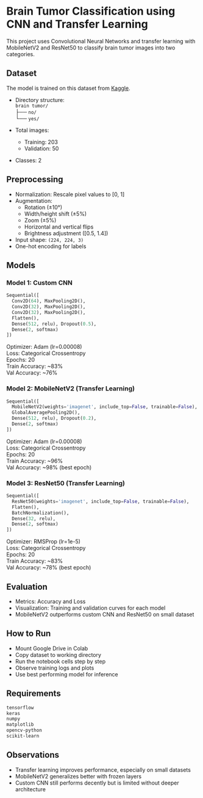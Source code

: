 # Brain Tumor Classification using CNN and Transfer Learning

This project uses Convolutional Neural Networks and transfer learning with MobileNetV2 and ResNet50 to classify brain tumor images into two categories.

## Dataset
The model is trained on this dataset from [Kaggle](https://www.kaggle.com/datasets/navoneel/brain-mri-images-for-brain-tumor-detection).

- Directory structure:  
  `brain tumor/`  
  ├── `no/`  
  └── `yes/`

- Total images:  
  - Training: 203  
  - Validation: 50  
- Classes: 2

## Preprocessing

- Normalization: Rescale pixel values to [0, 1]
- Augmentation:
  - Rotation (±10°)
  - Width/height shift (±5%)
  - Zoom (±5%)
  - Horizontal and vertical flips
  - Brightness adjustment ([0.5, 1.4])
- Input shape: `(224, 224, 3)`
- One-hot encoding for labels

## Models

### Model 1: Custom CNN

```python
Sequential([
  Conv2D(64), MaxPooling2D(),
  Conv2D(32), MaxPooling2D(),
  Conv2D(32), MaxPooling2D(),
  Flatten(),
  Dense(512, relu), Dropout(0.5),
  Dense(2, softmax)
])
```
Optimizer: Adam (lr=0.00008)  
Loss: Categorical Crossentropy  
Epochs: 20  
Train Accuracy: ~83%  
Val Accuracy: ~76%

### Model 2: MobileNetV2 (Transfer Learning)

```python
Sequential([
  MobileNetV2(weights='imagenet', include_top=False, trainable=False),
  GlobalAveragePooling2D(),
  Dense(512, relu), Dropout(0.2),
  Dense(2, softmax)
])
```
Optimizer: Adam (lr=0.00008)  
Loss: Categorical Crossentropy  
Epochs: 20  
Train Accuracy: ~96%  
Val Accuracy: ~98% (best epoch)

### Model 3: ResNet50 (Transfer Learning)

```python
Sequential([
  ResNet50(weights='imagenet', include_top=False, trainable=False),
  Flatten(),
  BatchNormalization(),
  Dense(32, relu),
  Dense(2, softmax)
])
```
Optimizer: RMSProp (lr=1e-5)  
Loss: Categorical Crossentropy  
Epochs: 20  
Train Accuracy: ~83%  
Val Accuracy: ~78% (best epoch)

## Evaluation

- Metrics: Accuracy and Loss
- Visualization: Training and validation curves for each model
- MobileNetV2 outperforms custom CNN and ResNet50 on small dataset

## How to Run

- Mount Google Drive in Colab
- Copy dataset to working directory
- Run the notebook cells step by step
- Observe training logs and plots
- Use best performing model for inference

## Requirements

```bash
tensorflow
keras
numpy
matplotlib
opencv-python
scikit-learn
```

## Observations

- Transfer learning improves performance, especially on small datasets
- MobileNetV2 generalizes better with frozen layers
- Custom CNN still performs decently but is limited without deeper architecture


